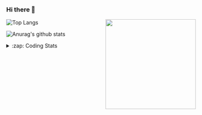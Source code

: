### Hi there 👋

<!--
**tao8687/tao8687** is a ✨ _special_ ✨ repository because its `README.md` (this file) appears on your GitHub profile.

Here are some ideas to get you started:

- 🔭 I’m currently working on ...
- 🌱 I’m currently learning ...
- 👯 I’m looking to collaborate on ...
- 🤔 I’m looking for help with ...
- 💬 Ask me about ...
- 📫 How to reach me: ...
- 😄 Pronouns: ...
- ⚡ Fun fact: ...
-->

<img align='right' src="https://media.giphy.com/media/M9gbBd9nbDrOTu1Mqx/giphy.gif" width="240">

  
![Top Langs](https://github-readme-stats.vercel.app/api/top-langs/?username=tao8687&layout=compact&title_color=23238E&text_color=A67D3D)

![Anurag's github stats](https://github-readme-stats.vercel.app/api?username=tao8687&show_icons=true&&text_color=A67D3D&title_color=23238E&show_icons=false&count_private=true&hide=stars)

<details>
  <summary>:zap: Coding Stats</summary>
  <br>
    
<!--START_SECTION:waka-->

```txt
From: 28 October 2024 - To: 04 November 2024

C++           3 hrs 2 mins    ██████████▓░░░░░░░░░░░░░░   42.25 %
Python        2 hrs 11 mins   ███████▓░░░░░░░░░░░░░░░░░   30.44 %
Objective-C   40 mins         ██▒░░░░░░░░░░░░░░░░░░░░░░   09.37 %
CMake         28 mins         █▓░░░░░░░░░░░░░░░░░░░░░░░   06.60 %
Markdown      23 mins         █▒░░░░░░░░░░░░░░░░░░░░░░░   05.40 %
```

<!--END_SECTION:waka-->
</details>
